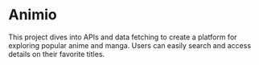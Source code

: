# Animio
This project dives into APIs and data fetching to create a platform for exploring popular anime and manga. Users can easily search and access details on their favorite titles.
